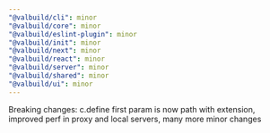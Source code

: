 ```yaml
---
"@valbuild/cli": minor
"@valbuild/core": minor
"@valbuild/eslint-plugin": minor
"@valbuild/init": minor
"@valbuild/next": minor
"@valbuild/react": minor
"@valbuild/server": minor
"@valbuild/shared": minor
"@valbuild/ui": minor
---
```


Breaking changes: c.define first param is now path with extension, improved perf in proxy and local servers, many more minor changes
